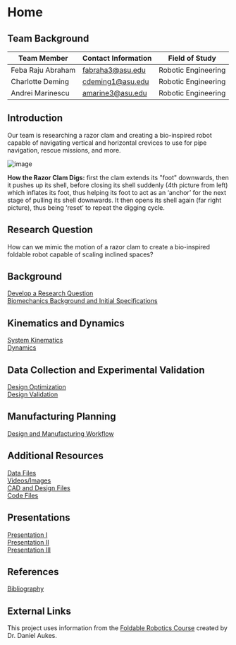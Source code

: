 # Home

## Team Background

|Team Member|Contact Information|Field of Study|
|---|---|---|
|Feba Raju Abraham|fabraha3@asu.edu|Robotic Engineering|
|Charlotte Deming|cdeming1@asu.edu|Robotic Engineering|
|Andrei Marinescu|amarine3@asu.edu|Robotic Engineering|

## Introduction

Our team is researching a razor clam and creating a bio-inspired robot capable of navigating vertical and horizontal crevices to use for pipe navigation, rescue missions, and more.

![image](https://dl0.creation.com/articles/p124/c12446/razor-clam-digs.jpg)

**How the Razor Clam Digs:** first the clam extends its "foot" downwards, then it pushes up its shell, before closing its shell suddenly (4th picture from left) which inflates its foot, thus helping its foot to act as an ‘anchor’ for the next stage of pulling its shell downwards. It then opens its shell again (far right picture), thus being ‘reset’ to repeat the digging cycle.

## Research Question

How can we mimic the motion of a razor clam to create a bio-inspired foldable robot capable of scaling inclined spaces?

## Background

[Develop a Research Question](develop-a-research-question.md)  
[Biomechanics Background and Initial Specifications](biomechanics-background-and-initial-specifications.md) 

## Kinematics and Dynamics

[System Kinematics](https://nbviewer.jupyter.org/url/EGR557-SPR21-Team4.github.io/System_Kinematics.ipynb)  
[Dynamics](https://nbviewer.jupyter.org/url/EGR557-SPR21-Team4.github.io/System_Dynamics.ipynb)

## Data Collection and Experimental Validation

[Design Optimization]()  
[Design Validation](https://nbviewer.jupyter.org/url/EGR557-SPR21-Team4.github.io/Data_Collection_and_Experimental_Validation.ipynb)

## Manufacturing Planning

[Design and Manufacturing Workflow](https://nbviewer.jupyter.org/url/EGR557-SPR21-Team4.github.io/Design_and_Manufacturing_Workflow.ipynb)

## Additional Resources

[Data Files]()  
[Videos/Images]()  
[CAD and Design Files]()  
[Code Files]()

## Presentations

[Presentation I](presentation1.md)  
[Presentation II](presentation2.md)  
[Presentation III](presentation3.md)

## References

[Bibliography](references.md)

## External Links

This project uses information from the [Foldable Robotics Course](https://egr557.github.io/) created by Dr. Daniel Aukes.
